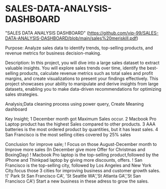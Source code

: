 # SALES-DATA-ANALYSIS-DASHBOARD

"SALES DATA ANALYSIS DASHBOARD" (https://github.com/vip-99/SALES-DATA-ANALYSIS-DASHBOARD/blob/main/sales%20meriskill.pdf)

Purpose: Analyze sales data to identify trends, top-selling products, and revenue metrics for business decision-making.

Description: In this project, you will dive into a large sales dataset to extract valuable insights. You will explore sales trends over time, identify the best-selling products, calculate revenue metrics such as total sales and profit margins, and create visualizations to present your findings effectively. This project showcases your ability to manipulate and derive insights from large datasets, enabling you to make data-driven recommendations for optimizing sales strategies.

Analysis;Data cleaning process using power query, Create Meaning dashboard

Key Insight;
1 December month got Maximum Sales occur.
2 Macbook Pro Laptop  product has the highest Sales compared to other products.
3 AAA batteries is the most ordered product by quantities, but it has least sales.
4 San Francisco is the most selling cities covered by 25% sales 

Conclusion for improve sale;
! Focus on those August-December month to Improve more sales
(In December give more Offer for Christmas and BoxingDay)
! Macbook Pro laptop is the top-selling product,followed by the iPhone and Thinkpad laptop by giving more discounts, offers.
! San Francisco is the top-selling city, followed by Los Angeles and New York City.focus those 3 cities for improving business and customer growth sales.
!(' Park St San Francisco CA', 'St Seattle WA','St Atlanta GA','St San Francisco CA') Start a new business in these adress to grow the sales.

